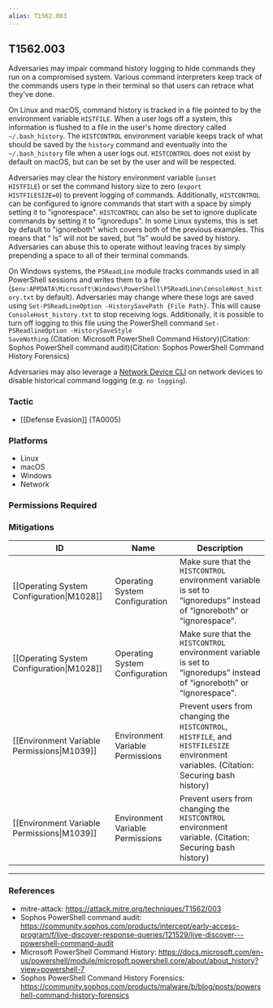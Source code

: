 ```yaml
---
alias: T1562.003
---
```


## T1562.003

Adversaries may impair command history logging to hide commands they run on a compromised system. Various command interpreters keep track of the commands users type in their terminal so that users can retrace what they've done. 

On Linux and macOS, command history is tracked in a file pointed to by the environment variable <code>HISTFILE</code>. When a user logs off a system, this information is flushed to a file in the user's home directory called <code>~/.bash_history</code>. The <code>HISTCONTROL</code> environment variable keeps track of what should be saved by the <code>history</code> command and eventually into the <code>~/.bash_history</code> file when a user logs out. <code>HISTCONTROL</code> does not exist by default on macOS, but can be set by the user and will be respected.

Adversaries may clear the history environment variable (<code>unset HISTFILE</code>) or set the command history size to zero (<code>export HISTFILESIZE=0</code>) to prevent logging of commands. Additionally, <code>HISTCONTROL</code> can be configured to ignore commands that start with a space by simply setting it to "ignorespace". <code>HISTCONTROL</code> can also be set to ignore duplicate commands by setting it to "ignoredups". In some Linux systems, this is set by default to "ignoreboth" which covers both of the previous examples. This means that “ ls” will not be saved, but “ls” would be saved by history. Adversaries can abuse this to operate without leaving traces by simply prepending a space to all of their terminal commands. 

On Windows systems, the <code>PSReadLine</code> module tracks commands used in all PowerShell sessions and writes them to a file (<code>$env:APPDATA\Microsoft\Windows\PowerShell\PSReadLine\ConsoleHost_history.txt</code> by default). Adversaries may change where these logs are saved using <code>Set-PSReadLineOption -HistorySavePath {File Path}</code>. This will cause <code>ConsoleHost_history.txt</code> to stop receiving logs. Additionally, it is possible to turn off logging to this file using the PowerShell command <code>Set-PSReadlineOption -HistorySaveStyle SaveNothing</code>.(Citation: Microsoft PowerShell Command History)(Citation: Sophos PowerShell command audit)(Citation: Sophos PowerShell Command History Forensics)

Adversaries may also leverage a [Network Device CLI](https://attack.mitre.org/techniques/T1059/008) on network devices to disable historical command logging (e.g. <code>no logging</code>).


### Tactic
- [[Defense Evasion]] (TA0005)

### Platforms
- Linux
- macOS
- Windows
- Network

### Permissions Required

### Mitigations

| ID | Name | Description |
| --- | --- | --- |
| [[Operating System Configuration\|M1028]] | Operating System Configuration | Make sure that the <code>HISTCONTROL</code> environment variable is set to “ignoredups” instead of “ignoreboth” or “ignorespace”. |
| [[Operating System Configuration\|M1028]] | Operating System Configuration | Make sure that the <code>HISTCONTROL</code> environment variable is set to “ignoredups” instead of “ignoreboth” or “ignorespace”. |
| [[Environment Variable Permissions\|M1039]] | Environment Variable Permissions | Prevent users from changing the <code>HISTCONTROL</code>, <code>HISTFILE</code>, and <code>HISTFILESIZE</code> environment variables. (Citation: Securing bash history) |
| [[Environment Variable Permissions\|M1039]] | Environment Variable Permissions | Prevent users from changing the <code>HISTCONTROL</code> environment variable. (Citation: Securing bash history) |


---
### References

- mitre-attack: https://attack.mitre.org/techniques/T1562/003
- Sophos PowerShell command audit: https://community.sophos.com/products/intercept/early-access-program/f/live-discover-response-queries/121529/live-discover---powershell-command-audit
- Microsoft PowerShell Command History: https://docs.microsoft.com/en-us/powershell/module/microsoft.powershell.core/about/about_history?view=powershell-7
- Sophos PowerShell Command History Forensics: https://community.sophos.com/products/malware/b/blog/posts/powershell-command-history-forensics
